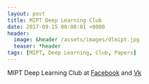 ```yaml
---
layout: post
title: MIPT Deep Learning Club
date: 2017-09-15 00:00:01 +0000
header:
  image: &header /assets/images/dlmipt.jpg
  teaser: *header
tags: [MIPT, Deep Learning, Club, Papers]
---
```


MIPT Deep Learning Club at [Facebook](https://www.facebook.com/dlmipt/) and [Vk](https://vk.com/dlmipt)
